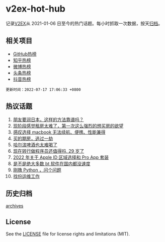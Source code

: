 # v2ex-hot-hub

 记录[V2EX](https://www.v2ex.com/)从 2021-01-06 日至今的热门话题。每小时抓取一次数据，按天[归档](archives)。
 
 ## 相关项目

- [GitHub热榜](https://github.com/snaildev/github-hot-hub)
- [知乎热榜](https://github.com/snaildev/zhihu-hot-hub)
- [微博热榜](https://github.com/snaildev/weibo-hot-hub)
- [头条热榜](https://github.com/snaildev/toutiao-hot-hub)
- [抖音热榜](https://github.com/snaildev/douyin-hot-hub)


 `更新时间：2022-07-17 17:06:33 +0800`

## 热议话题

1. [朋友要润日本，这样的方法靠谱吗？](https://www.v2ex.com/t/866725)
1. [现阶段感觉租房太难了，第一次这么强烈的想买房的欲望](https://www.v2ex.com/t/866648)
1. [感叹选择 macbook 无法续航、便携、性能兼得](https://www.v2ex.com/t/866764)
1. [买的期房，逃过一劫](https://www.v2ex.com/t/866663)
1. [哈尔滨啤酒也太难喝了](https://www.v2ex.com/t/866683)
1. [现在转行做程序员还值得吗, 29 岁了](https://www.v2ex.com/t/866705)
1. [2022 年关于 Apple ID 区域选择和 Pro App 套装](https://www.v2ex.com/t/866700)
1. [是不是绝大多数 bt 软件在国内都没速度](https://www.v2ex.com/t/866662)
1. [刚撸 Python ，问个问题](https://www.v2ex.com/t/866690)
1. [找份运维工作](https://www.v2ex.com/t/866670)

## 历史归档

[archives](archives)

## License

See the [LICENSE](LICENSE) file for license rights and limitations (MIT).
